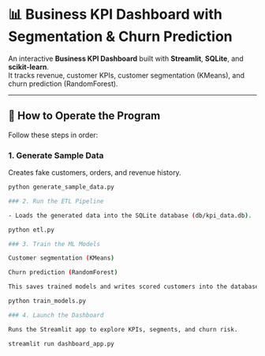 # 📊 Business KPI Dashboard with Segmentation & Churn Prediction

An interactive **Business KPI Dashboard** built with **Streamlit**, **SQLite**, and **scikit-learn**.  
It tracks revenue, customer KPIs, customer segmentation (KMeans), and churn prediction (RandomForest).  

---

## 🚀 How to Operate the Program

Follow these steps in order:

### 1. Generate Sample Data 
Creates fake customers, orders, and revenue history.

```bash
python generate_sample_data.py

### 2. Run the ETL Pipeline 

- Loads the generated data into the SQLite database (db/kpi_data.db).

python etl.py

### 3. Train the ML Models

Customer segmentation (KMeans)

Churn prediction (RandomForest)

This saves trained models and writes scored customers into the database.

python train_models.py

### 4. Launch the Dashboard

Runs the Streamlit app to explore KPIs, segments, and churn risk.

streamlit run dashboard_app.py